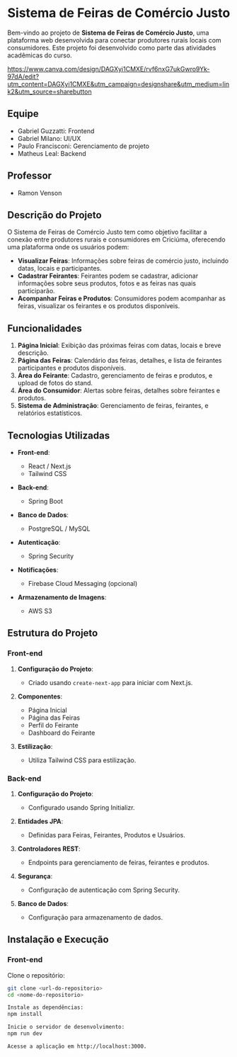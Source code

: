 # Sistema de Feiras de Comércio Justo

Bem-vindo ao projeto de **Sistema de Feiras de Comércio Justo**, uma plataforma web desenvolvida para conectar produtores rurais locais com consumidores. Este projeto foi desenvolvido como parte das atividades acadêmicas do curso.

https://www.canva.com/design/DAGXyi1CMXE/rvf6nxG7ukGwro9Yk-97dA/edit?utm_content=DAGXyi1CMXE&utm_campaign=designshare&utm_medium=link2&utm_source=sharebutton

## Equipe

- Gabriel Guzzatti: Frontend
- Gabriel Milano: UI/UX
- Paulo Francisconi: Gerenciamento de projeto
- Matheus Leal: Backend


## Professor

- Ramon Venson

## Descrição do Projeto

O Sistema de Feiras de Comércio Justo tem como objetivo facilitar a conexão entre produtores rurais e consumidores em Criciúma, oferecendo uma plataforma onde os usuários podem:

- **Visualizar Feiras**: Informações sobre feiras de comércio justo, incluindo datas, locais e participantes.
- **Cadastrar Feirantes**: Feirantes podem se cadastrar, adicionar informações sobre seus produtos, fotos e as feiras nas quais participarão.
- **Acompanhar Feiras e Produtos**: Consumidores podem acompanhar as feiras, visualizar os feirantes e os produtos disponíveis.

## Funcionalidades

1. **Página Inicial**: Exibição das próximas feiras com datas, locais e breve descrição.
2. **Página das Feiras**: Calendário das feiras, detalhes, e lista de feirantes participantes e produtos disponíveis.
3. **Área do Feirante**: Cadastro, gerenciamento de feiras e produtos, e upload de fotos do stand.
4. **Área do Consumidor**: Alertas sobre feiras, detalhes sobre feirantes e produtos.
5. **Sistema de Administração**: Gerenciamento de feiras, feirantes, e relatórios estatísticos.

## Tecnologias Utilizadas

- **Front-end**: 
  - React / Next.js
  - Tailwind CSS

- **Back-end**: 
  - Spring Boot

- **Banco de Dados**: 
  - PostgreSQL / MySQL

- **Autenticação**: 
  - Spring Security

- **Notificações**: 
  - Firebase Cloud Messaging (opcional)

- **Armazenamento de Imagens**: 
  - AWS S3

## Estrutura do Projeto

### Front-end

1. **Configuração do Projeto**: 
   - Criado usando `create-next-app` para iniciar com Next.js.

2. **Componentes**: 
   - Página Inicial
   - Página das Feiras
   - Perfil do Feirante
   - Dashboard do Feirante

3. **Estilização**: 
   - Utiliza Tailwind CSS para estilização.

### Back-end

1. **Configuração do Projeto**: 
   - Configurado usando Spring Initializr.

2. **Entidades JPA**: 
   - Definidas para Feiras, Feirantes, Produtos e Usuários.

3. **Controladores REST**: 
   - Endpoints para gerenciamento de feiras, feirantes e produtos.

4. **Segurança**: 
   - Configuração de autenticação com Spring Security.

5. **Banco de Dados**: 
   - Configuração para armazenamento de dados.

## Instalação e Execução

### Front-end

Clone o repositório:
   ```bash
   git clone <url-do-repositorio>
   cd <nome-do-repositorio>

Instale as dependências:
npm install

Inicie o servidor de desenvolvimento:
npm run dev

Acesse a aplicação em http://localhost:3000.



